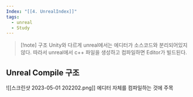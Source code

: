 ```yaml
---
Index: "[[4. UnrealIndex]]"
tags:
  - unreal
  - Study
---
```


> [!note] 구조
> Unity와 다르게 unreal에서는 에디터가 소스코드와 분리되어있지 않다.
> 따라서 unreal에서 c++ 파일을 생성하고 컴파일하면 Editor가 빌드된다.

## Unreal Compile 구조
![[스크린샷 2023-05-01 202202.png]]
에디터 자체를 컴파일하는 것에 주목
